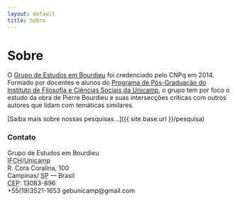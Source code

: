 ```yaml
---
layout: default
title: Sobre
---
```


# Sobre

O [Grupo de Estudos em Bourdieu][link-lattes] foi credenciado pelo
CNPq em 2014. Formado por docentes e alunos do [Programa de
Pós-Graduação do Instituto de Filosofia e Ciências Sociais da <abbr
title="Universidade Estadual de Campinas">Unicamp</abbr>][link-ppg],
o grupo tem por foco o estudo da obra de Pierre Bourdieu e suas
intersecções críticas com outros autores que lidam com temáticas
similares. 

[Saiba mais sobre nossas pesquisas...]({{ site.base.url }}/pesquisa)

<!-- ## Sobre este site -->
<!--  -->
<!-- Este site consiste na presença na web do Grupo de Estudos em Bourdieu -->
<!-- do <abbr title="Instituto de Filosofia e Ciências -->
<!-- Humanas">IFCH</abbr>/<abbr title="Universidade Estadual de -->
<!-- Campinas">Unicamp</abbr> e no [caderno/blog de pesquisa e revisão de -->
<!-- literatura]({{ site.base.url }}/caderno) do [grupo]({{ site.base.url }}/membros). -->

### Contato 

<!-- * <i class="fa fa-map-marker"></i> [{{ site.address }}]({{ site.maps }}) -->
<!-- * <i class="fa fa-phone"></i> {{ site.phone }} -->
<!-- * <i class="fa fa-envelope"></i> [{{ site.email }}](mailto:{{ site.email }}) -->
<!-- * <i class="fa fa-twitter"></i>[@gebunicamp](https://twitter.com/gebunicamp) -->
<!-- {: .lista-contato} -->

<div id="hcard-gebu" class="vcard">
  <div class="fn org">Grupo de Estudos em Bourdieu</div>
  <div class="adr">
    <div class="org"><abbr title="Instituto de Filosofia e Ciências Humanas">IFCH</abbr>/<abbr title="Universidade Estadual de Campinas">Unicamp</abbr></div>
    <div title="Endereço" class="street-address">
      R. Cora Coralina, 100</div>
    <div>
      <span class="locality">Campinas</span>/ 
      <abbr class="region" title="São Paulo">SP</abbr> &mdash;
      <span class="country-name">Brasil</span>
      <div class="postal-code">
        <abbr class="postal-code-label" title="Código de Endereçamento Postal">CEP</abbr>:
        <span class="postal-code">13083-896</span>
      </div>
    </div>
  </div>
  <div class="cnt">
    <span title="Telefone" class="tel">+55(19)3521-1653</span>
    <span title="Email" class="email"><a
    title="Email">gebunicamp@gmail.com</a></span>
  </div>
</div>



[link-lattes]: http://dgp.cnpq.br/dgp/espelhogrupo/8615599726921024 "Grupo de Estudos em Bourdieu no DIretório dos Grupos de Pesquisa no Brasil Lattes" 

[link-ppg]: http://www.ifch.unicamp.br/pos "Programa de Pós-Graduação do Instituto de Filosofia e Ciências Humanas da Universidade Estadual de Campinas"
